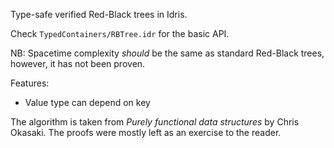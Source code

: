 Type-safe verified Red-Black trees in Idris.

Check `TypedContainers/RBTree.idr` for the basic API.

NB: Spacetime complexity *should* be the same as standard Red-Black trees,
however, it has not been proven.

Features:
- Value type can depend on key

The algorithm is taken from *Purely functional data structures* by Chris Okasaki.
The proofs were mostly left as an exercise to the reader.
